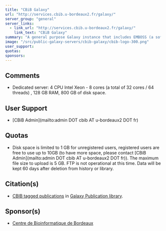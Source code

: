 ```yaml
---
title: "CBiB Galaxy"
url: "http://services.cbib.u-bordeaux2.fr/galaxy/"
server_group: "general"
server_links: 
  - link_url: "http://services.cbib.u-bordeaux2.fr/galaxy/"
    link_text: "CBiB Galaxy"
summary: "A general purpose Galaxy instance that includes EMBOSS (a software analysis package for molecular biology) and fibronectin (diversity analysis of synthetic libraries of a Fibronectin domain). "
image: "/src/public-galaxy-servers/cbib-galaxy/cbib-logo-300.png"
user_support: 
quotas: 
sponsors: 
---
```


## Comments

* Dedicated server: 4 CPU Intel Xeon - 8 cores (a total of 32 cores / 64 threads) , 128 GB RAM, 800 GB of disk space.

## User Support

* [CBiB Admin](mailto:admin DOT cbib AT u-bordeaux2 DOT fr)

## Quotas

* Disk space is limited to 1 GB for unregistered users, registered users are free to use up to 10GB (to have more space, please contact [CBiB Admin](mailto:admin DOT cbib AT u-bordeaux2 DOT fr)). The maximum file size to upload is 5 GB. FTP is not operational at this time. Data will be kept 60 days after deletion from history or library.

## Citation(s)

* [CBIB tagged publications](https://www.zotero.org/groups/1732893/galaxy/items/tag/%3ECBIB) in [Galaxy Publication library](/src/publication-library/index.md).


## Sponsor(s)

* [Centre de Bioinformatique de Bordeaux](http://www.cbib.u-bordeaux2.fr/)
